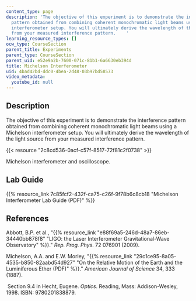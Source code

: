 ```yaml
---
content_type: page
description: 'The objective of this experiment is to demonstrate the interference
  pattern obtained from combining coherent monochromatic light beams using a Michelson
  interferometer setup. You will ultimately derive the wavelength of the light source
  from your measured interference pattern.    '
learning_resource_types: []
ocw_type: CourseSection
parent_title: Experiments
parent_type: CourseSection
parent_uid: e52e9a2b-7600-071c-81b1-6a6630eb394d
title: Michelson Interferometer
uid: 4bad42bd-ddc0-4bea-2d48-03b97bd58573
video_metadata:
  youtube_id: null
---
```


Description
-----------

The objective of this experiment is to demonstrate the interference pattern obtained from combining coherent monochromatic light beams using a Michelson interferometer setup. You will ultimately derive the wavelength of the light source from your measured interference pattern.

{{< resource "2c8cd536-0acf-c57f-8517-72f81c2f0738" >}}

Michelson interferometer and oscilloscope.

Lab Guide
---------

{{% resource_link 7c85fcf2-432f-ca75-c26f-9f78b6c8cb18 "Michelson Interferometer Lab Guide (PDF)" %}}

References
----------

Abbott, B.P. et al., "{{% resource_link "e88f69a5-246d-48a7-86eb-34440bb878f8" "LIGO: the Laser Interferometer Gravitational-Wave Observatory" %}}." _Rep. Prog. Phys_. 72 076901 (2009).

Michelson, A.A. and E.W. Morley, "{{% resource_link "29c1ce95-8a05-4535-b850-82aabd54d927" "On the Relative Motion of the Earth and the Luminiferous Ether (PDF)" %}}." _American Journal of Science_ 34, 333 (1887).

 Section 9.4 in Hecht, Eugene. _Optics_. Reading, Mass: Addison-Wesley, 1998. ISBN: 9780201838879.